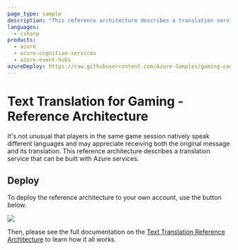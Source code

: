 ```yaml
---
page_type: sample
description: "This reference architecture describes a translation service that can be built with Azure services."
languages:
  - csharp
products:
  - azure
  - azure-cognitive-services
  - azure-event-hubs
azureDeploy: https://raw.githubusercontent.com/Azure-Samples/gaming-cognitive-services-text-translation/master/azuredeploy.json
---
```


# Text Translation for Gaming - Reference Architecture

It's not unusual that players in the same game session natively speak different languages and may appreciate receiving both the original message and its translation. This reference architecture describes a translation service that can be built with Azure services.

## Deploy

To deploy the reference architecture to your own account, use the button below.

<a href="https://aka.ms/arm-gaming-cognitive-services-text-translation" target="_blank"><img src="https://azuredeploy.net/deploybutton.png"/></a>

Then, please see the full documentation on the [Text Translation Reference Architecture](https://docs.microsoft.com/gaming/azure/reference-architectures/cognitive-text-translation) to learn how it all works.
